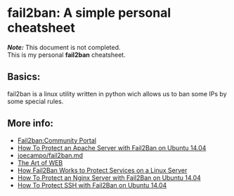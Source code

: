 # fail2ban: A simple personal cheatsheet

_**Note:**_ This document is not completed.  
This is my personal **fail2ban** cheatsheet.

## Basics:

fail2ban is a linux utility written in python wich allows us to ban some IPs by
some special rules.

## More info:

- [Fail2ban:Community Portal](http://www.fail2ban.org/wiki/index.php/Fail2ban:Community_Portal)
- [How To Protect an Apache Server with Fail2Ban on Ubuntu 14.04](https://www.digitalocean.com/community/tutorials/how-to-protect-an-apache-server-with-fail2ban-on-ubuntu-14-04)
- [joecampo/fail2ban.md](https://gist.github.com/joecampo/848178ab5c18aada0eab)
- [The Art of WEB](https://www.the-art-of-web.com/searchresult.html)
- [How Fail2Ban Works to Protect Services on a Linux Server](https://www.digitalocean.com/community/tutorials/how-fail2ban-works-to-protect-services-on-a-linux-server)
- [How To Protect an Nginx Server with Fail2Ban on Ubuntu 14.04](https://www.digitalocean.com/community/tutorials/how-to-protect-an-nginx-server-with-fail2ban-on-ubuntu-14-04)
- [How To Protect SSH with Fail2Ban on Ubuntu 14.04](https://www.digitalocean.com/community/tutorials/how-to-protect-ssh-with-fail2ban-on-ubuntu-14-04)

